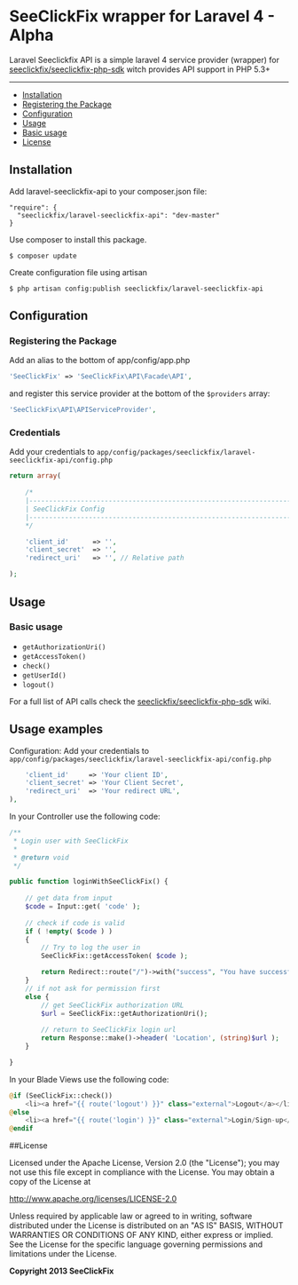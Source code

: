 # SeeClickFix wrapper for Laravel 4 - Alpha

Laravel Seeclickfix API is a simple laravel 4 service provider (wrapper) for [seeclickfix/seeclickfix-php-sdk]( https://github.com/seeclickfix/seeclickfix-php-sdk) 
witch provides API support in PHP 5.3+

---
 
- [Installation](#installation)
- [Registering the Package](#registering-the-package)
- [Configuration](#configuration)
- [Usage](#usage)
- [Basic usage](#basic-usage)
- [License](#license)

## Installation

Add laravel-seeclickfix-api to your composer.json file:

```
"require": {
  "seeclickfix/laravel-seeclickfix-api": "dev-master"
}
```

Use composer to install this package.

```
$ composer update
```

Create configuration file using artisan

```
$ php artisan config:publish seeclickfix/laravel-seeclickfix-api
```

## Configuration

### Registering the Package

Add an alias to the bottom of app/config/app.php

```php
'SeeClickFix' => 'SeeClickFix\API\Facade\API',
```

and register this service provider at the bottom of the `$providers` array:

```php
'SeeClickFix\API\APIServiceProvider',
```

### Credentials

Add your credentials to ``app/config/packages/seeclickfix/laravel-seeclickfix-api/config.php``

```php
return array( 
	
	/*
	|--------------------------------------------------------------------------
	| SeeClickFix Config
	|--------------------------------------------------------------------------
	*/

    'client_id'      => '',
    'client_secret'  => '',
    'redirect_uri'   => '', // Relative path

);
```

## Usage

### Basic usage

 - `getAuthorizationUri()`
 - `getAccessToken()`
 - `check()`
 - `getUserId()`
 - `logout()`

For a full list of API calls check the [seeclickfix/seeclickfix-php-sdk]( https://github.com/seeclickfix/seeclickfix-php-sdk/wiki) wiki. 

## Usage examples

Configuration:
Add your credentials to ``app/config/packages/seeclickfix/laravel-seeclickfix-api/config.php``

```php
    'client_id'     => 'Your client ID',
    'client_secret' => 'Your Client Secret',
    'redirect_uri'  => 'Your redirect URL',
),	
```
In your Controller use the following code:

```php
/**
 * Login user with SeeClickFix
 *
 * @return void
 */

public function loginWithSeeClickFix() {
	
	// get data from input
	$code = Input::get( 'code' );
	
	// check if code is valid
	if ( !empty( $code ) ) 
	{
		// Try to log the user in
        SeeClickFix::getAccessToken( $code );

		return Redirect::route("/")->with("success", "You have successfully logged in.");
	}
	// if not ask for permission first
	else {
		// get SeeClickFix authorization URL
		$url = SeeClickFix::getAuthorizationUri();
		
		// return to SeeClickFix login url
		return Response::make()->header( 'Location', (string)$url );
	}

}
```

In your Blade Views use the following code:

```php
@if (SeeClickFix::check())
	<li><a href="{{ route('logout') }}" class="external">Logout</a></li>
@else
	<li><a href="{{ route('login') }}" class="external">Login/Sign-up</a></li>
@endif
```

##License

Licensed under the Apache License, Version 2.0 (the "License"); you may not use this file except in compliance with the License. You may obtain a copy of the License at

http://www.apache.org/licenses/LICENSE-2.0

Unless required by applicable law or agreed to in writing, software distributed under the License is distributed on an "AS IS" BASIS, WITHOUT WARRANTIES OR CONDITIONS OF ANY KIND, either express or implied. See the License for the specific language governing permissions and limitations under the License.

**Copyright 2013 SeeClickFix**